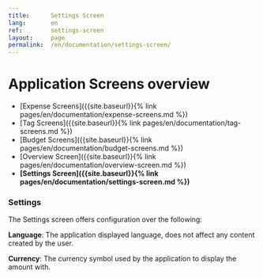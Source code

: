 ```yaml
---
title:      Settings Screen
lang:       en
ref:        settings-screen
layout:     page
permalink:  /en/documentation/settings-screen/
---
```


# Application Screens overview


- [Expense Screens]({{site.baseurl}}{%   link pages/en/documentation/expense-screens.md %})
- [Tag Screens]({{site.baseurl}}{%       link pages/en/documentation/tag-screens.md     %})
- [Budget Screens]({{site.baseurl}}{%    link pages/en/documentation/budget-screens.md  %})
- [Overview Screen]({{site.baseurl}}{%   link pages/en/documentation/overview-screen.md %})
- **[Settings Screen]({{site.baseurl}}{% link pages/en/documentation/settings-screen.md %})**


### Settings

The Settings screen offers configuration over the following:

**Language**: The application displayed language, does not affect any content created by the user.

**Currency**: The currency symbol used by the application to display the amount with.
